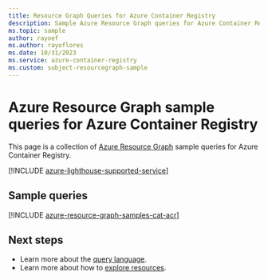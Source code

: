 ```yaml
---
title: Resource Graph Queries for Azure Container Registry
description: Sample Azure Resource Graph queries for Azure Container Registry using resource types and tables to access related resources and properties.
ms.topic: sample
author: rayoef
ms.author: rayoflores
ms.date: 10/31/2023
ms.service: azure-container-registry
ms.custom: subject-resourcegraph-sample
---
```

# Azure Resource Graph sample queries for Azure Container Registry

This page is a collection of [Azure Resource Graph](/azure/governance/resource-graph/overview) sample queries for Azure Container Registry.

[!INCLUDE [azure-lighthouse-supported-service](~/reusable-content/ce-skilling/azure/includes/azure-lighthouse-supported-service.md)]

## Sample queries

[!INCLUDE [azure-resource-graph-samples-cat-acr](./includes/azure-container-registry.md)]

## Next steps

- Learn more about the [query language](/azure/governance/resource-graph/concepts/query-language).
- Learn more about how to [explore resources](/azure/governance/resource-graph/concepts/explore-resources).

